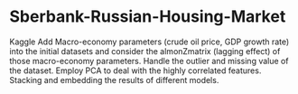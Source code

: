 # Sberbank-Russian-Housing-Market
Kaggle
		Add Macro-economy parameters (crude oil price, GDP growth rate) into the initial datasets and consider   the almonZmatrix (lagging effect) of those macro-economy parameters. Handle the outlier and missing value of the dataset. Employ PCA to deal with the highly correlated features. Stacking and embedding the results of different models.
